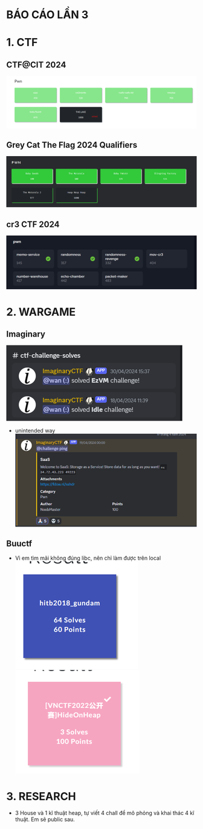 # BÁO CÁO LẦN 3

# 1. CTF

## CTF@CIT 2024

![](/assets/báo-cáo-lần-14/2024-04-22-20-39-45.png)

## Grey Cat The Flag 2024 Qualifiers

![](/assets/báo-cáo-lần-14/2024-05-05-19-05-38.png)

## cr3 CTF 2024

![](/assets/báo-cáo-lần-14/2024-05-05-19-09-10.png)

# 2. WARGAME

## Imaginary

![](/assets/báo-cáo-lần-14/2024-05-05-19-12-13.png)

- unintended way
  ![](/assets/báo-cáo-lần-14/2024-05-05-19-13-43.png)

## Buuctf

- Vì em tìm mãi không đúng libc, nên chỉ làm được trên local
  ![](/assets/báo-cáo-lần-14/2024-05-05-19-15-36.png)
  ![](/assets/báo-cáo-lần-14/2024-05-05-19-16-55.png)

# 3. RESEARCH

- 3 House và 1 kĩ thuật heap, tự viết 4 chall để mô phỏng và khai thác 4 kĩ thuật. Em sẽ public sau.
